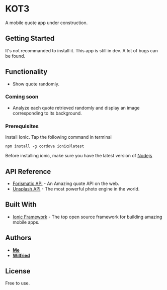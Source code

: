 
# KOT3

A mobile quote app under construction.

## Getting Started

It's not recommanded to install it.
This app is still in dev. A lot of bugs can be found.

## Functionality

- Show quote randomly.

### Coming soon

- Analyze each quote retrieved randomly and display an image corresponding to its background.

### Prerequisites

Install Ionic. Tap the following command in terminal
```
npm install -g cordova ionic@latest
```

Before installing ionic, make sure you have the latest version of [Nodejs](https://nodejs.org/)

## API Reference

* [Forismatic API](https://forismatic.com/en/api/) - An Amazing quote API on the web.
* [Unsplash API](https://unsplash.com/developers) - The most powerful photo engine in the world.

## Built With

* [Ionic Framework](https://ionicframework.com) - The top open source framework for building amazing mobile apps.

## Authors

* **[Me](https://github.com/0l1v3r5)**
* **[Wilfried]()**

## License

Free to use.
